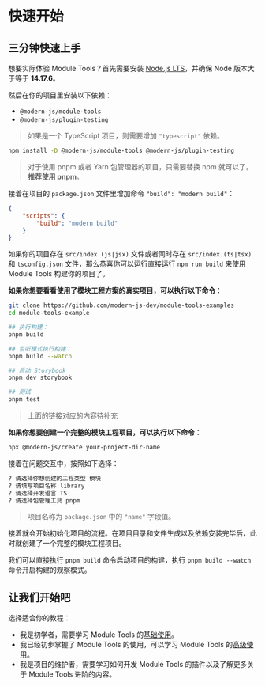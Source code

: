 # 快速开始

## 三分钟快速上手

想要实际体验 Module Tools？首先需要安装 [Node.js LTS](https://github.com/nodejs/Release)，并确保 Node 版本大于等于 **14.17.6**。

然后在你的项目里安装以下依赖：

- `@modern-js/module-tools`
- `@modern-js/plugin-testing`

> 如果是一个 TypeScript 项目，则需要增加 `"typescript"` 依赖。

```bash
npm install -D @modern-js/module-tools @modern-js/plugin-testing
```

> 对于使用 pnpm 或者 Yarn 包管理器的项目，只需要替换 npm 就可以了。**推荐使用 pnpm**。

接着在项目的 `package.json` 文件里增加命令 `"build": "modern build"`：

```json
{
    "scripts": {
        "build": "modern build"
    }
}
```

如果你的项目存在 `src/index.(js|jsx)` 文件或者同时存在 `src/index.(ts|tsx)` 和 `tsconfig.json` 文件，那么恭喜你可以运行直接运行 `npm run build` 来使用 Module Tools 构建你的项目了。

**如果你想要看看使用了模块工程方案的真实项目，可以执行以下命令**：
```bash
git clone https://github.com/modern-js-dev/module-tools-examples
cd module-tools-example

## 执行构建：
pnpm build

## 监听模式执行构建：
pnpm build --watch

## 启动 Storybook
pnpm dev storybook

## 测试
pnpm test
```
> 上面的链接对应的内容待补充


**如果你想要创建一个完整的模块工程项目，可以执行以下命令：**

```bash
npx @modern-js/create your-project-dir-name
```

接着在问题交互中，按照如下选择：

```bash
? 请选择你想创建的工程类型 模块
? 请填写项目名称 library
? 请选择开发语言 TS
? 请选择包管理工具 pnpm
```
> 项目名称为 `package.json` 中的 `"name"` 字段值。

接着就会开始初始化项目的流程。在项目目录和文件生成以及依赖安装完毕后，此时就创建了一个完整的模块工程项目。

我们可以直接执行 `pnpm build` 命令启动项目的构建，执行 `pnpm build --watch` 命令开启构建的观察模式。

## 让我们开始吧

选择适合你的教程：

- 我是初学者，需要学习 Module Tools 的[基础使用](/zh/guide/before-getting-started)。
- 我已经初步掌握了 Module Tools 的使用，可以学习 Module Tools 的[高级使用](/zh/guide/before-getting-started)。
- 我是项目的维护者，需要学习如何开发 Module Tools 的插件以及了解更多关于 Module Tools 进阶的内容。

